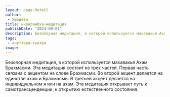 ```yaml
---
layout: page-detail
author:
 - Яшодеви
title: нираламбха-медитация
publishDate: "2024-09-01"
description: Безопорная медитация, в которой используется махавакья Ахам Брахмасми. Эта медитация состоит из трех частей. Первая часть связана с акцентом на слове Брахмасми. Во второй акцент делается на единстве ахам и Брахмасми. В третьей акцент делается на индивидуальном я или на ахам. Эта медитация открывает путь к самотрансценденции, к открытию естественного состояния.
tags:
 - ануттара-тантра
image: 
---
```


Безопорная медитация, в которой используется махавакья Ахам Брахмасми. Эта медитация состоит из трех частей. Первая часть связана с акцентом на слове Брахмасми. Во второй акцент делается на единстве ахам и Брахмасми. В третьей акцент делается на индивидуальном я или на ахам. Эта медитация открывает путь к самотрансценденции, к открытию естественного состояния.

